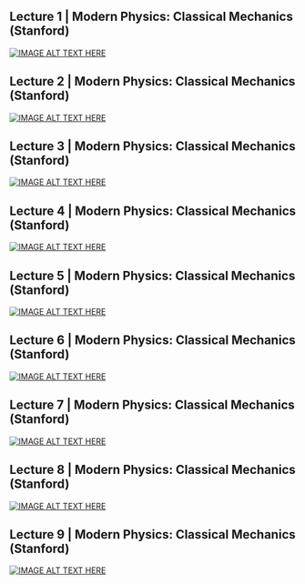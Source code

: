 
## Lecture 1 | Modern Physics: Classical Mechanics (Stanford)

[![IMAGE ALT TEXT HERE](https://img.youtube.com/vi/pyX8kQ-JzHI/0.jpg)](https://www.youtube.com/watch?v=pyX8kQ-JzHI)







## Lecture 2 | Modern Physics: Classical Mechanics (Stanford)

[![IMAGE ALT TEXT HERE](https://img.youtube.com/vi/h96SW0PfQcg/0.jpg)](https://www.youtube.com/watch?v=h96SW0PfQcg)


## Lecture 3 | Modern Physics: Classical Mechanics (Stanford)

[![IMAGE ALT TEXT HERE](https://img.youtube.com/vi/3YARPNZrcIY/0.jpg)](https://www.youtube.com/watch?v=3YARPNZrcIY)


## Lecture 4 | Modern Physics: Classical Mechanics (Stanford)

[![IMAGE ALT TEXT HERE](https://img.youtube.com/vi/FZDy_Dccv4s/0.jpg)](https://www.youtube.com/watch?v=FZDy_Dccv4s)


## Lecture 5 | Modern Physics: Classical Mechanics (Stanford)

[![IMAGE ALT TEXT HERE](https://img.youtube.com/vi/ZpRpI0D7P7Y/0.jpg)](https://www.youtube.com/watch?v=ZpRpI0D7P7Y)

## Lecture 6 | Modern Physics: Classical Mechanics (Stanford)

[![IMAGE ALT TEXT HERE](https://img.youtube.com/vi/14Yhzbn96Bc/0.jpg)](https://www.youtube.com/watch?v=14Yhzbn96Bc)


## Lecture 7 | Modern Physics: Classical Mechanics (Stanford)

[![IMAGE ALT TEXT HERE](https://img.youtube.com/vi/0mcxUD53rrM/0.jpg)](https://www.youtube.com/watch?v=0mcxUD53rrM)



## Lecture 8 | Modern Physics: Classical Mechanics (Stanford)

[![IMAGE ALT TEXT HERE](https://img.youtube.com/vi/gUUbl444r74/0.jpg)](https://www.youtube.com/watch?v=gUUbl444r74)



## Lecture 9 | Modern Physics: Classical Mechanics (Stanford)


[![IMAGE ALT TEXT HERE](https://img.youtube.com/vi/NhNBW8a8-lI/0.jpg)](https://www.youtube.com/watch?v=NhNBW8a8-lI)